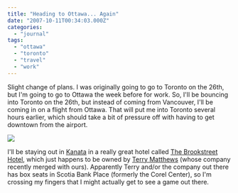```yaml
---
title: "Heading to Ottawa... Again"
date: "2007-10-11T00:34:03.000Z"
categories: 
  - "journal"
tags: 
  - "ottawa"
  - "toronto"
  - "travel"
  - "work"
---
```


Slight change of plans. I was originally going to go to Toronto on the 26th, but I'm going to go to Ottawa the week before for work. So, I'll be bouncing into Toronto on the 26th, but instead of coming from Vancouver, I'll be coming in on a flight from Ottawa. That will put me into Toronto several hours earlier, which should take a bit of pressure off with having to get downtown from the airport.

[![](http://farm2.static.flickr.com/1351/1225023628_110922f2f0.jpg?v=0)](http://www.flickr.com/photos/duanestorey/1225023628/)

I'll be staying out in [Kanata](http://en.wikipedia.org/wiki/Kanata,_Ontario) in a really great hotel called [The Brookstreet Hotel](http://www.brookstreethotel.com/), which just happens to be owned by [Terry Matthews](http://en.wikipedia.org/wiki/Terry_Matthews) (whose company recently merged with ours). Apparently Terry and/or the company out there has box seats in Scotia Bank Place (formerly the Corel Center), so I'm crossing my fingers that I might actually get to see a game out there.
